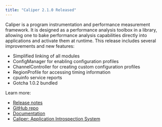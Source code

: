 ```yaml
---
title: "Caliper 2.1.0 Released"
---
```


Caliper is a program instrumentation and performance measurement framework. It is designed as a performance analysis toolbox in a library, allowing one to bake performance analysis capabilities directly into applications and activate them at runtime. This release includes several improvements and new features:
- Simplified linking of all modules
- ConfigManager for enabling configuration profiles
- ChannelController for creating custom configuration profiles
- RegionProfile for accessing timing information
- cpuinfo service reports
- Gotcha 1.0.2 bundled

Learn more:
- [Release notes](https://github.com/LLNL/Caliper/releases/tag/v2.1.0)
- [GitHub repo](https://github.com/LLNL/Caliper)
- [Documentation](https://llnl.github.io/Caliper/)
- [Caliper: Application Introspection System](https://computing.llnl.gov/projects/caliper)
